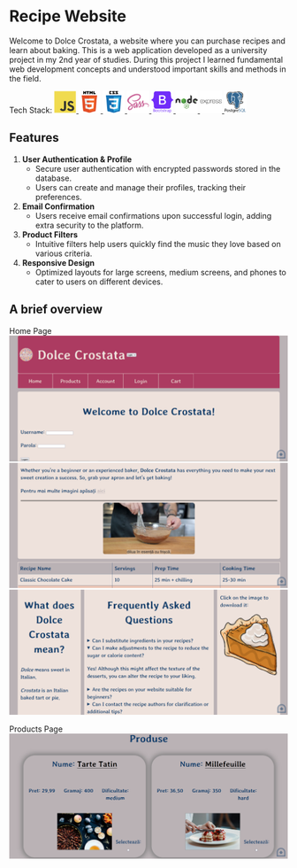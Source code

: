 # Recipe Website

Welcome to Dolce Crostata, a website where you can purchase recipes and learn about baking. This is a web application developed as a university project in my 2nd year of studies. During this project I learned fundamental web development concepts and understood important skills and methods in the field.

Tech Stack: <a href="https://developer.mozilla.org/en-US/docs/Web/JavaScript" target="_blank" rel="noreferrer"> <img src="https://raw.githubusercontent.com/devicons/devicon/master/icons/javascript/javascript-original.svg" alt="javascript" width="40" height="40"/> </a> <a href="https://www.w3.org/html/" target="_blank" rel="noreferrer"> <img src="https://raw.githubusercontent.com/devicons/devicon/master/icons/html5/html5-original-wordmark.svg" alt="html5" width="40" height="40"/> </a> <a href="https://www.w3schools.com/css/" target="_blank" rel="noreferrer"> <img src="https://raw.githubusercontent.com/devicons/devicon/master/icons/css3/css3-original-wordmark.svg" alt="css3" width="40" height="40"/> </a> <a href="https://sass-lang.com" target="_blank" rel="noreferrer"> <img src="https://raw.githubusercontent.com/devicons/devicon/master/icons/sass/sass-original.svg" alt="sass" width="40" height="40"/> </a> <a href="https://getbootstrap.com" target="_blank" rel="noreferrer"> <img src="https://raw.githubusercontent.com/devicons/devicon/master/icons/bootstrap/bootstrap-plain-wordmark.svg" alt="bootstrap" width="40" height="40"/> </a> <a href="https://nodejs.org" target="_blank" rel="noreferrer"> <img src="https://raw.githubusercontent.com/devicons/devicon/master/icons/nodejs/nodejs-original-wordmark.svg" alt="nodejs" width="40" height="40"/> </a> <a href="https://expressjs.com" target="_blank" rel="noreferrer"> <img src="https://raw.githubusercontent.com/devicons/devicon/master/icons/express/express-original-wordmark.svg" alt="express" width="40" height="40"/> </a> <a href="https://www.postgresql.org" target="_blank" rel="noreferrer"> <img src="https://raw.githubusercontent.com/devicons/devicon/master/icons/postgresql/postgresql-original-wordmark.svg" alt="postgresql" width="40" height="40"/> </a>

## Features

1. **User Authentication & Profile**
   - Secure user authentication with encrypted passwords stored in the database.
   - Users can create and manage their profiles, tracking their preferences.
2. **Email Confirmation**
    - Users receive email confirmations upon successful login, adding extra security to the platform.
3. **Product Filters**
    - Intuitive filters help users quickly find the music they love based on various criteria.
4. **Responsive Design**
   - Optimized layouts for large screens, medium screens, and phones to cater to users on different devices.

## A brief overview

Home Page
![Home Page](https://github.com/Mirela89/Recipe-Website/blob/main/preview/HomePage1.png)
![Home Page](https://github.com/Mirela89/Recipe-Website/blob/main/preview/HomePage2.png)
![Home Page](https://github.com/Mirela89/Recipe-Website/blob/main/preview/HomePage3.png)

Products Page
![Home Page](https://github.com/Mirela89/Recipe-Website/blob/main/preview/Products.png)
